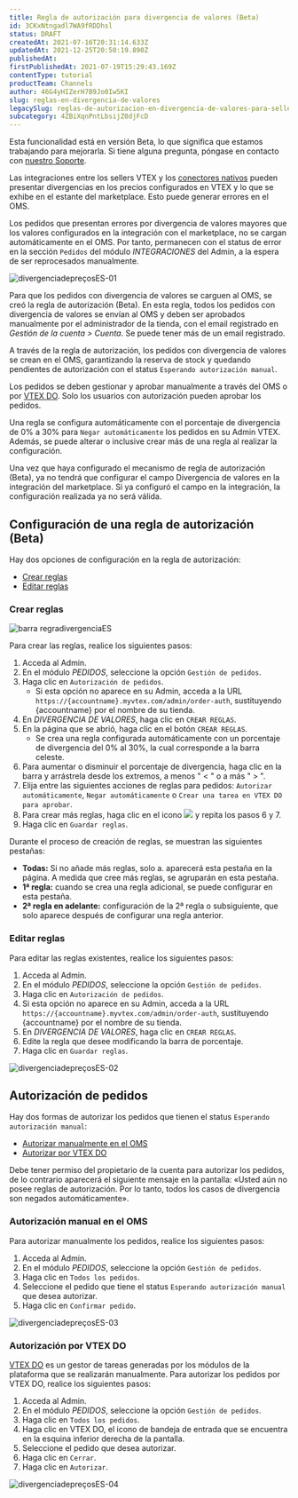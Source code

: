 ```yaml
---
title: Regla de autorización para divergencia de valores (Beta)
id: 3CKxNtngadl7WA9fRDDhsl
status: DRAFT
createdAt: 2021-07-16T20:31:14.633Z
updatedAt: 2021-12-25T20:50:19.890Z
publishedAt: 
firstPublishedAt: 2021-07-19T15:29:43.169Z
contentType: tutorial
productTeam: Channels
author: 46G4yHIZerH7B9Jo0Iw5KI
slug: reglas-en-divergencia-de-valores
legacySlug: reglas-de-autorizacion-en-divergencia-de-valores-para-sellers
subcategory: 4ZBiXqnPntLbsijZ0djFcD
---
```


<div class="alert alert-info">
  <p>Esta funcionalidad está en versión Beta, lo que significa que estamos trabajando para mejorarla. Si tiene alguna pregunta, póngase en contacto con <a href="https://support.vtex.com/hc/es-419/requests">nuestro Soporte</a>.</p>
</div>

Las integraciones entre los sellers VTEX y los [conectores nativos](https://help.vtex.com/es/tutorial/integrando-com-marketplace--tutorials_402#integrado-con-un-conector-nativo-vtex) pueden presentar divergencias en los precios configurados en VTEX y lo que se exhibe en el estante del marketplace. Esto puede generar errores en el OMS.

Los pedidos que presentan errores por divergencia de valores mayores que los valores configurados en la integración con el marketplace, no se cargan automáticamente en el OMS. Por tanto, permanecen con el status de error en la sección `Pedidos` del módulo *INTEGRACIONES* del Admin, a la espera de ser reprocesados manualmente.

![divergenciadepreçosES-01](//images.contentful.com/alneenqid6w5/2he3DSbVXaIpDMuAQu4094/66781d82b678c9b312bbd508cc6c2b92/divergenciadepre__osES-01.gif)

Para que los pedidos con divergencia de valores se carguen al OMS, se creó la regla de autorización (Beta). En esta regla, todos los pedidos con divergencia de valores se envían al OMS y deben ser aprobados manualmente por el administrador de la tienda, con el email registrado en *Gestión de la cuenta > Cuenta*. Se puede tener más de un email registrado.

A través de la regla de autorización, los pedidos con divergencia de valores se crean en el OMS, garantizando la reserva de stock y quedando pendientes de autorización con el status `Esperando autorización manual`. 

Los pedidos se deben gestionar y aprobar manualmente a través del OMS o por [VTEX DO](https://help.vtex.com/es/tutorial/vtex-do--tutorials_203). Solo los usuarios con autorización pueden aprobar los pedidos.

Una regla se configura automáticamente con el porcentaje de divergencia de 0% a 30% para `Negar automáticamente` los pedidos en su Admin VTEX. Además, se puede alterar o inclusive crear más de una regla al realizar la configuración.

<div class="alert alert-info">
Una vez que haya configurado el mecanismo de regla de autorización (Beta), ya no tendrá que configurar el campo Divergencia de valores en la integración del marketplace. Si ya configuró el campo en la integración, la configuración realizada ya no será válida.
</div>

## Configuración de una regla de autorización (Beta)

Hay dos opciones de configuración en la regla de autorización: 
- [Crear reglas](#crear-reglas)
- [Editar reglas](#editar-reglas)

### Crear reglas

![barra regradivergenciaES](//images.contentful.com/alneenqid6w5/31XPGn5RQPGtJRoaXabiRL/16f13095fe5760e51d249d7b55f18f80/barra_regradivergenciaES.JPG)

Para crear las reglas, realice los siguientes pasos:

1. Acceda al Admin.
2. En el módulo *PEDIDOS*, seleccione la opción `Gestión de pedidos`.
3. Haga clic en `Autorización de pedidos`.
   * Si esta opción no aparece en su Admin, acceda a la URL `https://{accountname}.myvtex.com/admin/order-auth`, sustituyendo {accountname} por el nombre de su tienda.
4. En *DIVERGENCIA DE VALORES*, haga clic en `CREAR REGLAS`.
5. En la página que se abrió, haga clic en el botón `CREAR REGLAS`.
   * Se crea una regla configurada automáticamente con un porcentaje de divergencia del 0% al 30%, la cual corresponde a la barra celeste.
6. Para aumentar o disminuir el porcentaje de divergencia, haga clic en la barra y arrástrela desde los extremos, a menos " < " o a más " > ".
7. Elija entre las siguientes acciones de reglas para pedidos: `Autorizar automáticamente`, `Negar automáticamente` o `Crear una tarea en VTEX DO para aprobar`.
8. Para crear más reglas, haga clic en el icono <img class="shadow-4" src="https:////images.ctfassets.net/alneenqid6w5/7E2BhdEapQ5Lmm4fLRKxpp/2770eaaa5af9653a71416c2f9677eb37/__cone_regras.JPG" /> y repita los pasos 6 y 7.
9. Haga clic en `Guardar reglas`.

Durante el proceso de creación de reglas, se muestran las siguientes pestañas: 
   * **Todas:** Si no añade más reglas, solo a. aparecerá esta pestaña en la página. A medida que cree más reglas, se agruparán en esta pestaña.
   * **1ª regla:** cuando se crea una regla adicional, se puede configurar en esta pestaña.
   * **2ª regla en adelante:** configuración de la 2ª regla o subsiguiente, que solo aparece después de configurar una regla anterior.

### Editar reglas

Para editar las reglas existentes, realice los siguientes pasos:

1. Acceda al Admin.
2. En el módulo *PEDIDOS*, seleccione la opción `Gestión de pedidos`.
3. Haga clic en `Autorización de pedidos`.
4. Si esta opción no aparece en su Admin, acceda a la URL `https://{accountname}.myvtex.com/admin/order-auth`, sustituyendo {accountname} por el nombre de su tienda.
5. En *DIVERGENCIA DE VALORES*, haga clic en `CREAR REGLAS`.
6. Edite la regla que desee modificando la barra de porcentaje.
7. Haga clic en `Guardar reglas`.

![divergenciadepreçosES-02](//images.contentful.com/alneenqid6w5/2AUFOv0VJLYU5hJvBUgSfH/75f22616f278d53efacd9457ff737e38/divergenciadepre__osES-02.gif)

## Autorización de pedidos 

Hay dos formas de autorizar los pedidos que tienen el status `Esperando autorización manual`:
- [Autorizar manualmente en el OMS](#autorizacion-manual-en-el-oms)
- [Autorizar por VTEX DO](#autorizacion-por-vtex-do)

<div class="alert alert-warning">
Debe tener permiso del propietario de la cuenta para autorizar los pedidos, de lo contrario aparecerá el siguiente mensaje en la pantalla: 
«Usted aún no posee reglas de autorización. Por lo tanto, todos los casos de divergencia son negados automáticamente».
</div>

### Autorización manual en el OMS

Para autorizar manualmente los pedidos, realice los siguientes pasos:

1. Acceda al Admin.
2. En el módulo *PEDIDOS*, seleccione la opción `Gestión de pedidos`.
3. Haga clic en `Todos los pedidos`.
4. Seleccione el pedido que tiene el status `Esperando autorización manual` que desea autorizar.
5. Haga clic en `Confirmar pedido`.

![divergenciadepreçosES-03](//images.contentful.com/alneenqid6w5/3dNZ1HQF0Nl979OmPkszEv/56de42e69dea0dea0efed9630c054a8d/divergenciadepre__osES-03.gif)

### Autorización por VTEX DO

[VTEX DO](https://help.vtex.com/es/tutorial/vtex-do--tutorials_203) es un gestor de tareas generadas por los módulos de la plataforma que se realizarán manualmente. Para autorizar los pedidos por VTEX DO, realice los siguientes pasos:

1. Acceda al Admin.
2. En el módulo *PEDIDOS*, seleccione la opción `Gestión de pedidos`.
3. Haga clic en `Todos los pedidos`.
4. Haga clic en VTEX DO, el icono de bandeja de entrada que se encuentra en la esquina inferior derecha de la pantalla.
5. Seleccione el pedido que desea autorizar. 
6. Haga clic en `Cerrar`.
7. Haga clic en `Autorizar`.

![divergenciadepreçosES-04](//images.contentful.com/alneenqid6w5/3yOoU6kEwFcMZAEZC0tAvA/a84b0c0fbdb948e93a9dfdf2b8b22c1e/divergenciadepre__osES-04.gif)
